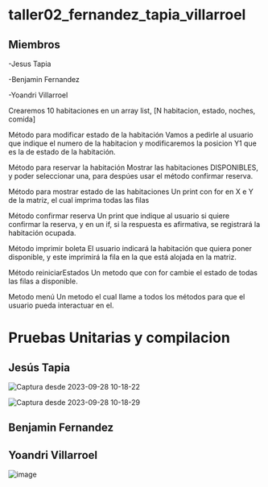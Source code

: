 # taller02_fernandez_tapia_villarroel
## Miembros
-Jesus Tapia

-Benjamin Fernandez

-Yoandri Villarroel




Crearemos 10 habitaciones en un array list, 
	[N habitacion, estado, noches, comida]
	
	
Método para modificar estado de la habitación
	Vamos a pedirle al usuario que indique el numero de la habitacion 
	y modificaremos la posicion Y1 que es la de estado de la habitación.
	
	
Método para reservar la habitación
	Mostrar las habitaciones DISPONIBLES, y poder seleccionar una,
	para despúes usar el método confirmar reserva.
	
	
Método para mostrar estado de las habitaciones
	Un print con for en X e Y de la matriz, el cual imprima
  todas las filas
	
	
Método confirmar reserva
	Un print que indique al usuario si quiere confirmar la reserva,
	y en un if, si la respuesta es afirmativa, se registrará la habitación ocupada.
	
	
Método imprimir boleta
	El usuario indicará la habitación que quiera poner disponible, y este imprimirá
	la fila en la que está alojada en la matriz.
	
	
Método reiniciarEstados
	Un metodo que con for cambie el estado de todas las filas a disponible.
	

Metodo menú
	Un metodo el cual llame a todos los métodos para que el usuario pueda interactuar en el.


# Pruebas Unitarias y compilacion

## Jesús Tapia

![Captura desde 2023-09-28 10-18-22](https://github.com/JesusTapiaMartin/taller02_fernandez_tapia_villarroel/assets/142464450/b43f48f9-7d1c-4b38-8ca5-cc1131e6dbb5)

![Captura desde 2023-09-28 10-18-29](https://github.com/JesusTapiaMartin/taller02_fernandez_tapia_villarroel/assets/142464450/a288f5af-bf15-4c1e-8e22-47ab6ca95663)



## Benjamin Fernandez





## Yoandri Villarroel

![image](https://github.com/JesusTapiaMartin/taller02_fernandez_tapia_villarroel/assets/142508978/960c3684-c74d-4e03-b517-a00602134b69)


